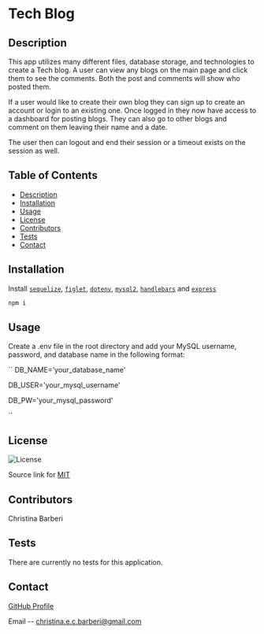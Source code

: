 # Tech Blog

## Description

This app utilizes many different files, database storage, and technologies to create a Tech blog. A user can view any blogs on the main page and click them to see the comments. Both the post and comments will show who posted them.

If a user would like to create their own blog they can sign up to create an account or login to an existing one. Once logged in they now have access to a dashboard for posting blogs. They can also go to other blogs and comment on them leaving their name and a date.

The user then can logout and end their session or a timeout exists on the session as well.

## Table of Contents
- [Description](#description)
- [Installation](#installation)
- [Usage](#usage)
- [License](#license)
- [Contributors](#contributors)
- [Tests](#tests)
- [Contact](#contact)

## Installation

 Install [`sequelize`](https://www.npmjs.com/package/inquirer), [`figlet`](https://www.npmjs.com/search?q=figlet), [`dotenv`](https://www.npmjs.com/package/dotenv), [`mysql2`](https://www.npmjs.com/package/mysql2), [`handlebars`](https://www.npmjs.com/package/handlebars) and [`express`](https://www.npmjs.com/package/console.table)

```bash
npm i
```

## Usage

Create a .env file in the root directory and add your MySQL username, password, and database name in the following format:

``
DB_NAME='your_database_name'

DB_USER='your_mysql_username'

DB_PW='your_mysql_password'

``

## License

![License](https://img.shields.io/badge/License-MIT-yellow.svg)

Source link for [MIT](https://opensource.org/licenses/MIT)

## Contributors

Christina Barberi

## Tests

There are currently no tests for this application.  

## Contact

[GitHub Profile](https://github.com/Christinaecb)

Email -- christina.e.c.barberi@gmail.com
